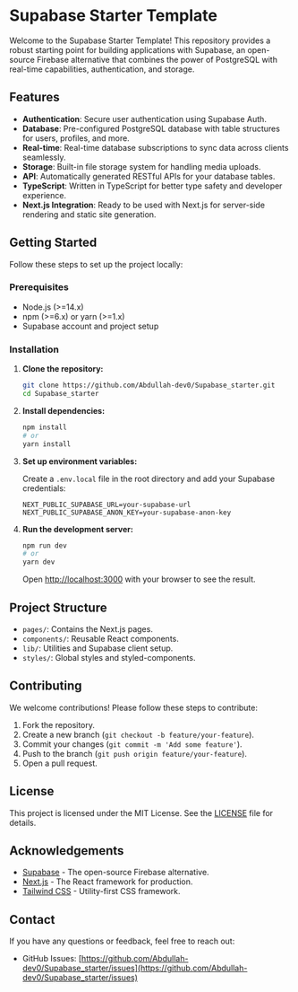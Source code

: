 # Supabase Starter Template

Welcome to the Supabase Starter Template! This repository provides a robust starting point for building applications with Supabase, an open-source Firebase alternative that combines the power of PostgreSQL with real-time capabilities, authentication, and storage.

## Features

- **Authentication**: Secure user authentication using Supabase Auth.
- **Database**: Pre-configured PostgreSQL database with table structures for users, profiles, and more.
- **Real-time**: Real-time database subscriptions to sync data across clients seamlessly.
- **Storage**: Built-in file storage system for handling media uploads.
- **API**: Automatically generated RESTful APIs for your database tables.
- **TypeScript**: Written in TypeScript for better type safety and developer experience.
- **Next.js Integration**: Ready to be used with Next.js for server-side rendering and static site generation.

## Getting Started

Follow these steps to set up the project locally:

### Prerequisites

- Node.js (>=14.x)
- npm (>=6.x) or yarn (>=1.x)
- Supabase account and project setup

### Installation

1. **Clone the repository:**

    ```sh
    git clone https://github.com/Abdullah-dev0/Supabase_starter.git
    cd Supabase_starter
    ```

2. **Install dependencies:**

    ```sh
    npm install
    # or
    yarn install
    ```

3. **Set up environment variables:**

    Create a `.env.local` file in the root directory and add your Supabase credentials:

    ```env
    NEXT_PUBLIC_SUPABASE_URL=your-supabase-url
    NEXT_PUBLIC_SUPABASE_ANON_KEY=your-supabase-anon-key
    ```

4. **Run the development server:**

    ```sh
    npm run dev
    # or
    yarn dev
    ```

    Open [http://localhost:3000](http://localhost:3000) with your browser to see the result.

## Project Structure

- `pages/`: Contains the Next.js pages.
- `components/`: Reusable React components.
- `lib/`: Utilities and Supabase client setup.
- `styles/`: Global styles and styled-components.

## Contributing

We welcome contributions! Please follow these steps to contribute:

1. Fork the repository.
2. Create a new branch (`git checkout -b feature/your-feature`).
3. Commit your changes (`git commit -m 'Add some feature'`).
4. Push to the branch (`git push origin feature/your-feature`).
5. Open a pull request.

## License

This project is licensed under the MIT License. See the [LICENSE](LICENSE) file for details.

## Acknowledgements

- [Supabase](https://supabase.io) - The open-source Firebase alternative.
- [Next.js](https://nextjs.org) - The React framework for production.
- [Tailwind CSS](https://tailwindcss.com) - Utility-first CSS framework.

## Contact

If you have any questions or feedback, feel free to reach out:

- GitHub Issues: [https://github.com/Abdullah-dev0/Supabase_starter/issues](https://github.com/Abdullah-dev0/Supabase_starter/issues)
